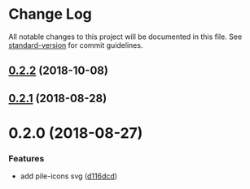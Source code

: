 # Change Log

All notable changes to this project will be documented in this file. See [standard-version](https://github.com/conventional-changelog/standard-version) for commit guidelines.

<a name="0.2.2"></a>
## [0.2.2](https://github.com/renmm/pile-icons/compare/v0.2.1...v0.2.2) (2018-10-08)



<a name="0.2.1"></a>
## [0.2.1](https://github.com/renmm/pile-icons/compare/v0.2.0...v0.2.1) (2018-08-28)



<a name="0.2.0"></a>
# 0.2.0 (2018-08-27)


### Features

* add pile-icons svg ([d116dcd](https://github.com/renmm/pile-icons/commit/d116dcd))
